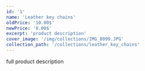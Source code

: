 ```yaml
---
id: '1'
name: 'Leather key chains'
oldPrice: '10.00$'
newPrice: '8.00$'
excerpt: 'product description'
cover_image: '/img/collections/IMG_8099.JPG'
collection_path: '/collections/leather_key_chains'
---
```

full product description